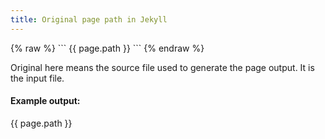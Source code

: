 ```yaml
---
title: Original page path in Jekyll
---
```


<div markdown="1" class="ans">
{% raw %}
```
{{ page.path }}
```
{% endraw %}
</div>

Original here means the source file used to generate the page output.
It is the input file.

#### Example output:

{{ page.path }}
